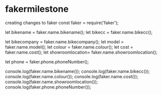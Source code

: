 # fakermilestone
creating changes to faker
const faker = require('faker');

let bikename = faker.name.bikename();
let bikecc = faker.name.bikecc();

let bikecompany = faker.name.bikecompany();
let model = faker.name.model(); 
let colour = faker.name.colour();
let cost = faker.name.cost();
let  showroomlocation= faker.name.showroomlocation();

let phone = faker.phone.phoneNumber();

console.log(faker.name.bikename());
console.log(faker.name.bikecc());
console.log(faker.name.colour());
console.log(faker.name.cost());
console.log(faker.name.showroomlocation());
console.log(faker.phone.phoneNumber());
